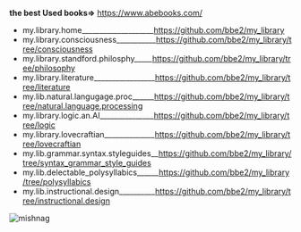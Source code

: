 **the best Used books=>** https://www.abebooks.com/  

- my.library.home____________________https://github.com/bbe2/my_library  
- my.library.consciousness___________https://github.com/bbe2/my_library/tree/consciousness  
- my.library.standford.philosphy_____https://github.com/bbe2/my_library/tree/philosophy  
- my.library.literature_________________https://github.com/bbe2/my_library/tree/literature  
- my.lib.natural.langugage.proc______https://github.com/bbe2/my_library/tree/natural.language.processing  
- my.library.logic.an.AI_______________https://github.com/bbe2/my_library/tree/logic  
- my.library.lovecraftian______________https://github.com/bbe2/my_library/tree/lovecraftian
- my.lib.grammar.syntax.styleguides__https://github.com/bbe2/my_library/tree/syntax_grammar_style_guides  
- my.lib.delectable_polysyllabics______https://github.com/bbe2/my_library/tree/polysyllabics  
- my.lib.instructional.design__________https://github.com/bbe2/my_library/tree/instructional.design  

![mishnag](https://user-images.githubusercontent.com/59778456/219216972-2f5bc3e7-19be-4a74-b10f-de698c11fe34.PNG)
